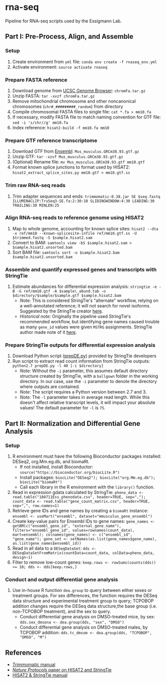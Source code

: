 # rna-seq
Pipeline for RNA-seq scripts used by the Essigmann Lab.

## Part I: Pre-Process, Align, and Assemble

### Setup
1. Create environment from `yml` file: `conda env create -f rnaseq_env.yml`
2. Activate environment: `source activate rnaseq`

### Prepare FASTA reference
1. Download genome from [UCSC Genome Browser](http://hgdownload.cse.ucsc.edu/goldenPath/mm10/bigZips/): `chromFa.tar.gz`
2. Unzip FASTA: `tar -xvzf chromFa.tar.gz`
3. Remove mitochondrial chromosome and other noncanonical chromosomes (`chr#_#########_random`) from directory
4. Compile chromosomal FASTA files to single file: `cat *.fa > mm10.fa`
5. If necessary, modify FASTA file to match naming convention for GTF file: `sed -i 's/chr//g' mm10.fa`
6. Index reference: `hisat2-build -f mm10.fa mm10`

### Prepare GTF reference transcriptome
1. Download GTF from [Ensembl](https://bit.ly/2xPCJYz): `Mus_musculus.GRCm38.93.gtf.gz`
2. Unzip GTF: `tar -xzvf Mus_musculus.GRCm38.93.gtf.gz`
3. (Optional) Rename file: `mv Mus_musculus.GRCm38.93.gtf mm10.gtf`
4. Format known splice junctions to format used by HISAT2: `hisat2_extract_splice_sites.py mm10.gtf > mm10.gtf.ss`

### Trim raw RNA-seq reads
1. Trim adapter sequences and ends: `trimmomatic-0.38.jar SE $seq.fastq ILLUMINACLIP:TruSeq3-SE.fa:2:30:10 SLIDINGWINDOW:4:30 LEADING:30 TRAILING:30 MINLEN:25`

### Align RNA-seq reads to reference genome using HISAT2
1. Map to whole genome, accounting for known splice sites: `hisat2 --dta -x ref/mm10 --known-splicesite-infile ref/mm10.gtf.ss -U $trimmed.fastq -S $sample.hisat2.sam`
2. Convert to BAM: `samtools view -bS $sample.hisat2.sam > $sample.hisat2.unsorted.bam`
3. Sort BAM file: `samtools sort -o $sample.hisat2.bam $sample.hisat2.unsorted.bam`

### Assemble and quantify expressed genes and transcripts with StringTie
1. Estimate abundances for differential expression analysis: `stringtie -e -B -G ref/mm10.gtf -A $sample\_abund.tab -o $directory/$sample/$sample.gtf $sample.hisat2.bam`
   * _Note:_ This is considered StringTie's "alternate" workflow, relying on a well-annotated reference; it will not search for novel isoforms. Suggested by the StringTie creator [here](https://github.com/gpertea/stringtie/issues/170).
   * _Historical note:_ Originally the pipeline used StringTie's recommended workflow, but identifying gene names caused trouble as many `gene_id` values were given `MSTRG` assignments. StringTie author made note of it [here](https://github.com/gpertea/stringtie/issues/179).

### Prepare StringTie outputs for differential expression analysis
1. Download Python script ([prepDE.py](http://ccb.jhu.edu/software/stringtie/dl/prepDE.py)) provided by StringTie developers
2. Run script to extract read count information from StringTie outputs: `python2.7 prepDE.py -l 40 [-i $directory]`
   * _Note:_ Without the `-i` parameter, this assumes default directory structure created by StringTie, with a `ballgown` folder in the working directory. In our case, use the `-i` parameter to denote the directory where outputs are contained.
   * _Note:_ The script requires a Python version between 2.7 and 3.
   * _Note:_ The `-l` parameter takes in average read length. While this doesn't affect relative transcript levels, it will impact your absolute values! The default parameter for `-l` is `75`.
   
## Part II: Normalization and Differential Gene Analysis

### Setup
1. R environment must have the following Bioconductor packages installed: DESeq2, org.Mm.eg.db, and biomaRt.
   * If not installed, install Bioconductor: `source("https://bioconductor.org/biocLite.R")`
   * Install packages: `biocLite("DESeq2"); biocLite("org.Mm.eg.db"); biocLite("biomaRt")`
   * Call each library in the R environment with the `library()` function.
2. Read in expression gdata calculated by StringTie: `pheno_data <- read.table("180711Ess_phenodata.csv", header=TRUE, sep=","); count_data <- read.table("gene_count_matrix.csv", header=TRUE, sep=",", row.names=1)`
3. Retrieve gene IDs and gene names by creating a `biomaRt` instance: `ensembl <- useMart("ensembl", dataset="mmusculus_gene_ensembl")`
4. Create key-value pairs for Ensembl IDs to gene names: `gene_names <- getBM(c("ensembl_gene_id", "external_gene_name"), filters="ensembl_gene_id", values=rownames(count_data), mart=ensembl); colnames(gene_names) <- c("ensembl_id", "gene_name"); gene_set <- setNames(as.list(gene_names$gene_name), as.list(gene_names$ensembl_id))`
5. Read in all data to a `DESeqDataSet`: `dds <- DESeqDataSetFromMatrix(countData=count_data, colData=pheno_data, design~1)`
6. Filter to remove low-count genes: `keep.rows <- rowSums(counts(dds)) >= 10; dds <- dds[keep.rows,]`

### Conduct and output differential gene analysis
1. Use in-house R function `dea.group` to query between either sexes or treatment groups. For sex differences, the function requires the DESeq data structure and experimental treatment group to query; TCPOBOP addition changes require the DESeq data structure,the base group (i.e. non-TCPOBOP treatment), and the sex to query.
   * Conduct differential gene analysis on DMSO-treated mice, by sex: `dds.sex_dmsona <- dea.group(dds, "sex", "DMSO")`
   * Conduct differential gene analysis on DMSO-treated males, by TCPOBOP addition: `dds.tc_dmsom <- dea.group(dds, "TCPOBOP", "DMSO", "M")`

## References
* [Trimmomatic manual](http://www.usadellab.org/cms/?page=trimmomatic)
* [_Nature Protocols_ paper on HISAT2 and StringTie](https://www.nature.com/articles/nprot.2016.095)
* [HISAT2 & StringTie manual](https://ccb.jhu.edu/software/hisat2/manual.shtml)
